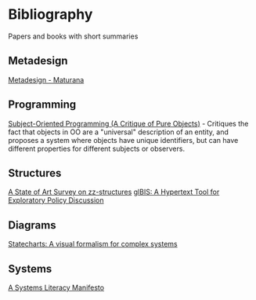 # Bibliography

Papers and books with short summaries

## Metadesign

[Metadesign - Maturana](http://www.digitalcultures.org/Library/Maturana_Metadesign.pdf)

## Programming

[Subject-Oriented Programming (A Critique of Pure Objects)](http://ivizlab.sfu.ca/arya/Papers/SW/SOP.pdf) - Critiques the fact that objects in OO are a "universal" description of an entity, and proposes a system where objects have unique identifiers, but can have different properties for different subjects or observers.

## Structures

[A State of Art Survey on zz-structures](https://pdfs.semanticscholar.org/83a6/fd1e0e7fbcaa94291a35371bc0f303ab6f21.pdf?_ga=2.110854853.1305587070.1527691897-1693572663.1527691897)
[glBIS: A Hypertext Tool for Exploratory Policy Discussion](http://csis.pace.edu/~marchese/CS835/Readings/p303-conklin_gibis.pdf)


## Diagrams

[Statecharts: A visual formalism for complex systems](http://www.inf.ed.ac.uk/teaching/courses/seoc/2005_2006/resources/statecharts.pdf)

## Systems

[A Systems Literacy Manifesto](http://www.dubberly.com/articles/a-systems-literacy-manifesto.html) 
